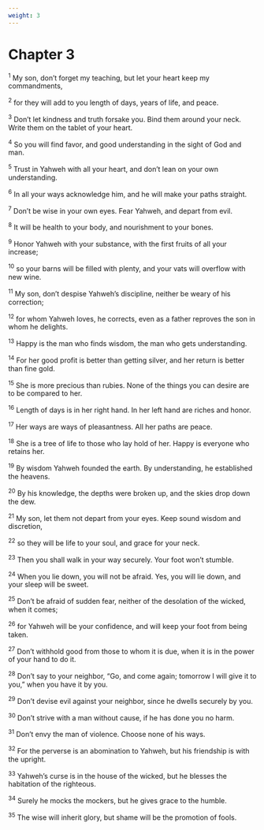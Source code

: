 ```yaml
---
weight: 3
---
```


# Chapter 3

<sup>1</sup> My son, don’t forget my teaching, but let your heart keep my commandments, 

<sup>2</sup> for they will add to you length of days, years of life, and peace. 

<sup>3</sup> Don’t let kindness and truth forsake you. Bind them around your neck. Write them on the tablet of your heart. 

<sup>4</sup> So you will find favor, and good understanding in the sight of God and man. 

<sup>5</sup> Trust in Yahweh with all your heart, and don’t lean on your own understanding. 

<sup>6</sup> In all your ways acknowledge him, and he will make your paths straight. 

<sup>7</sup> Don’t be wise in your own eyes. Fear Yahweh, and depart from evil. 

<sup>8</sup> It will be health to your body, and nourishment to your bones. 

<sup>9</sup> Honor Yahweh with your substance, with the first fruits of all your increase; 

<sup>10</sup> so your barns will be filled with plenty, and your vats will overflow with new wine. 

<sup>11</sup> My son, don’t despise Yahweh’s discipline, neither be weary of his correction; 

<sup>12</sup> for whom Yahweh loves, he corrects, even as a father reproves the son in whom he delights. 

<sup>13</sup> Happy is the man who finds wisdom, the man who gets understanding. 

<sup>14</sup> For her good profit is better than getting silver, and her return is better than fine gold. 

<sup>15</sup> She is more precious than rubies. None of the things you can desire are to be compared to her. 

<sup>16</sup> Length of days is in her right hand. In her left hand are riches and honor. 

<sup>17</sup> Her ways are ways of pleasantness. All her paths are peace. 

<sup>18</sup> She is a tree of life to those who lay hold of her. Happy is everyone who retains her. 

<sup>19</sup> By wisdom Yahweh founded the earth. By understanding, he established the heavens. 

<sup>20</sup> By his knowledge, the depths were broken up, and the skies drop down the dew. 

<sup>21</sup> My son, let them not depart from your eyes. Keep sound wisdom and discretion, 

<sup>22</sup> so they will be life to your soul, and grace for your neck. 

<sup>23</sup> Then you shall walk in your way securely. Your foot won’t stumble. 

<sup>24</sup> When you lie down, you will not be afraid. Yes, you will lie down, and your sleep will be sweet. 

<sup>25</sup> Don’t be afraid of sudden fear, neither of the desolation of the wicked, when it comes; 

<sup>26</sup> for Yahweh will be your confidence, and will keep your foot from being taken. 

<sup>27</sup> Don’t withhold good from those to whom it is due, when it is in the power of your hand to do it. 

<sup>28</sup> Don’t say to your neighbor, “Go, and come again; tomorrow I will give it to you,” when you have it by you. 

<sup>29</sup> Don’t devise evil against your neighbor, since he dwells securely by you. 

<sup>30</sup> Don’t strive with a man without cause, if he has done you no harm. 

<sup>31</sup> Don’t envy the man of violence. Choose none of his ways. 

<sup>32</sup> For the perverse is an abomination to Yahweh, but his friendship is with the upright. 

<sup>33</sup> Yahweh’s curse is in the house of the wicked, but he blesses the habitation of the righteous. 

<sup>34</sup> Surely he mocks the mockers, but he gives grace to the humble. 

<sup>35</sup> The wise will inherit glory, but shame will be the promotion of fools. 


